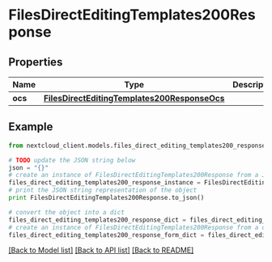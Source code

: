 # FilesDirectEditingTemplates200Response


## Properties
Name | Type | Description | Notes
------------ | ------------- | ------------- | -------------
**ocs** | [**FilesDirectEditingTemplates200ResponseOcs**](FilesDirectEditingTemplates200ResponseOcs.md) |  | 

## Example

```python
from nextcloud_client.models.files_direct_editing_templates200_response import FilesDirectEditingTemplates200Response

# TODO update the JSON string below
json = "{}"
# create an instance of FilesDirectEditingTemplates200Response from a JSON string
files_direct_editing_templates200_response_instance = FilesDirectEditingTemplates200Response.from_json(json)
# print the JSON string representation of the object
print FilesDirectEditingTemplates200Response.to_json()

# convert the object into a dict
files_direct_editing_templates200_response_dict = files_direct_editing_templates200_response_instance.to_dict()
# create an instance of FilesDirectEditingTemplates200Response from a dict
files_direct_editing_templates200_response_form_dict = files_direct_editing_templates200_response.from_dict(files_direct_editing_templates200_response_dict)
```
[[Back to Model list]](../README.md#documentation-for-models) [[Back to API list]](../README.md#documentation-for-api-endpoints) [[Back to README]](../README.md)


